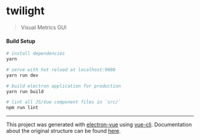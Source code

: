 # twilight

> Visual Metrics GUI

#### Build Setup

``` bash
# install dependencies
yarn

# serve with hot reload at localhost:9080
yarn run dev

# build electron application for production
yarn run build

# lint all JS/Vue component files in `src/`
npm run lint
```

---

This project was generated with [electron-vue](https://github.com/SimulatedGREG/electron-vue) using [vue-cli](https://github.com/vuejs/vue-cli). Documentation about the original structure can be found [here](https://simulatedgreg.gitbooks.io/electron-vue/content/index.html).
